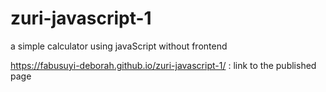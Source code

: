 # zuri-javascript-1
a simple calculator using javaScript without frontend

https://fabusuyi-deborah.github.io/zuri-javascript-1/  : link to the published page
